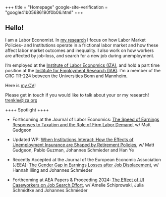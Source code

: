 +++
title = "Homepage"
google-site-verification = "google41b05686190f0b06.html"
+++

## Hello!


I am a Labor Economist. In [my research](https://trenkles.github.io/research/) I focus on how Labor Market Policies- and Institutions operate in a frictional labor market and how these affect labor market outcomes and inequality. I also work on how workers are affected by job-loss, and search for a new job during unemployment.

I’m employed at the [Institute of Labor Economics (IZA)](https://www.iza.org/), and hold a part time position at the [Institute for Employment Research (IAB)](https://iab.de/en/startseite-english/). I’m a member of the CRC TR-224 between the Universities Bonn and Mannheim.


Here is [my CV](https://legacy.iza.org/en/webcontent/personnel/vitae/24066_cv.pdf)! 

Please get in touch if you would like to talk about your or my research! [trenkle@iza.org](mailto:trenkle@iza.org)


++++ Spotlight ++++ 

 -	Forthcoming at the Journal of Labor Economics: [The Speed of Earnings Responses to Taxation and the Role of Firm Labor Demand](https://www.journals.uchicago.edu/doi/abs/10.1086/723831), w/ Matt Gudgeon

-	Updated WP: [When Institutions Interact: How the Effects of Unemployment Insurance are Shaped by Retirement Policies](https://trenkles.github.io/research/When_Institutions_Interact.pdf), w/ Matt Gudgeon, Pablo Guzman, Johannes Schmieder and Han Ye

-	Recently Accepted at the Journal of the European Economic Association (JEEA): [The Gender Gap in Earnings Losses after Job Displacement](https://academic.oup.com/jeea/advance-article/doi/10.1093/jeea/jvae019/7628307), w/ Hannah Illing and Johannes Schmieder

-	Forthcoming at AEA Papers \& Proceeding 2024: [The Effect of UI Caseworkers on Job Search Effort](https://trenkles.github.io/research/Caseworker_JobSearch_FinalDraft.pdf), w/ Amelie Schiprowski, Julia Schmidtke and Johannes Schmieder


